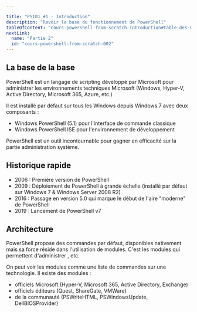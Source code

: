 ```yaml
---

title: "PS101 #1 - Introduction"
description: "Revoir la base du fonctionnement de PowerShell"
tableOfContent: "cours-powershell-from-scratch-introduction#table-des-matières"
nextLink:
  name: "Partie 2"
  id: "cours-powershell-from-scratch-002"
---
```


## La base de la base

PowerShell est un langage de scripting développé par Microsoft pour administrer les environnements techniques Microsoft (Windows, Hyper-V, Active Directory, Microsoft 365, Azure, etc.)

Il est installé par défaut sur tous les Windows depuis Windows 7 avec deux composants :

- Windows PowerShell (5.1) pour l'interface de commande classique
- Windows PowerShell ISE pour l'environnement de développement

PowerShell est un outil incontournable pour gagner en efficacité sur la partie administration système.

## Historique rapide

- 2006 : Première version de PowerShell
- 2009 : Déploiement de PowerShell à grande échelle (installé par défaut sur Windows 7 & Windows Server 2008 R2)
- 2016 : Passage en version 5.0 qui marque le début de l'aire "moderne" de PowerShell
- 2019 : Lancement de PowerShell v7

## Architecture

PowerShell propose des commandes par défaut, disponibles nativement mais sa force réside dans l'utilisation de modules. C'est les modules qui permettent d'administrer , etc.

On peut voir les modules comme une liste de commandes sur une technologie. Il existe des modules :

- officiels Microsoft (Hyper-V, Microsoft 365, Active Directory, Exchange)
- officiels éditeurs (Quest, ShareGate, VMWare)
- de la communauté (PSWriteHTML, PSWindowsUpdate, DellBIOSProvider)
